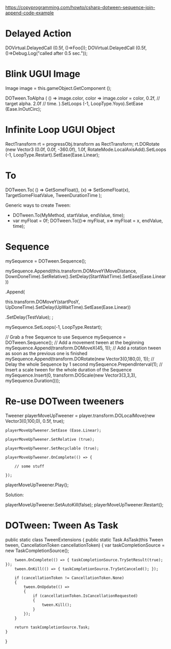 https://copyprogramming.com/howto/csharp-dotween-sequence-join-append-code-example

# Delayed Action

DOVirtual.DelayedCall (0.5f, ()=>Foo());
DOVirtual.DelayedCall (0.5f, ()=>Debug.Log("called after 0.5 sec."));

# Blink UGUI Image

Image image = this.gameObject.GetComponent<Image> ();

DOTween.ToAlpha (
    () => image.color,
    color => image.color = color,
    0.2f,  // target alpha.
    2.0f   // time.
).SetLoops (-1, LoopType.Yoyo).SetEase (Ease.InOutCirc);

# Infinite Loop UGUI Object

RectTransform rt = progressObj.transform as RectTransform;
rt.DORotate (new Vector3 (0.0f, 0.0f, -360.0f), 1.0f, RotateMode.LocalAxisAdd).SetLoops (-1, LoopType.Restart).SetEase(Ease.Linear);

# To

DOTween.To(
  () => GetSomeFloat(),
  (x) => SetSomeFloat(x),
  TargetSomeFloatValue,
  TweenDurationTime
);

Generic ways to create Tween:
- DOTween.To(MyMethod, startValue, endValue, time);
- var myFloat = 0f;
  DOTween.To(()=> myFloat, x=> myFloat = x, endValue, time);

# Sequence

mySequence = DOTween.Sequence();

mySequence.Append(this.transform.DOMoveY(MoveDistance, DownDoneTime).SetRelative().SetDelay(StartWaitTime).SetEase(Ease.Linear))

.Append(

this.transform.DOMoveY(startPosY, UpDoneTime).SetDelay(UpWaitTime).SetEase(Ease.Linear))

.SetDelay(TestValue); ;

mySequence.SetLoops(-1, LoopType.Restart);


// Grab a free Sequence to use
Sequence mySequence = DOTween.Sequence();
// Add a movement tween at the beginning
mySequence.Append(transform.DOMoveX(45, 1));
// Add a rotation tween as soon as the previous one is finished
mySequence.Append(transform.DORotate(new Vector3(0,180,0), 1));
// Delay the whole Sequence by 1 second
mySequence.PrependInterval(1);
// Insert a scale tween for the whole duration of the Sequence
mySequence.Insert(0, transform.DOScale(new Vector3(3,3,3), mySequence.Duration()));

# Re-use DOTween tweeners

Tweener playerMoveUpTweener = player.transform.DOLocalMove(new Vector3(0,100,0), 0.5f, true);

    playerMoveUpTweener.SetEase (Ease.Linear);
    
    playerMoveUpTweener.SetRelative (true);
    
    playerMoveUpTweener.SetRecyclable (true);
    
    playerMoveUpTweener.OnComplete(() => {
    
        // some stuff
        
    });

playerMoveUpTweener.Play();

Solution:

playerMoveUpTweener.SetAutoKill(false);
playerMoveUpTweener.Restart();

# DOTween: Tween As Task

public static class TweenExtensions
{
    public static Task AsTask(this Tween tween, CancellationToken cancellationToken)
    {
        var taskCompletionSource = new TaskCompletionSource<bool>();

        tween.OnComplete(() => { taskCompletionSource.TrySetResult(true); });
        tween.OnKill(() => { taskCompletionSource.TrySetCanceled(); });

        if (cancellationToken != CancellationToken.None)
        {
            tween.OnUpdate(() =>
            {
                if (cancellationToken.IsCancellationRequested)
                {
                    tween.Kill();
                }
            });
        }
           
        return taskCompletionSource.Task;
    }
}
